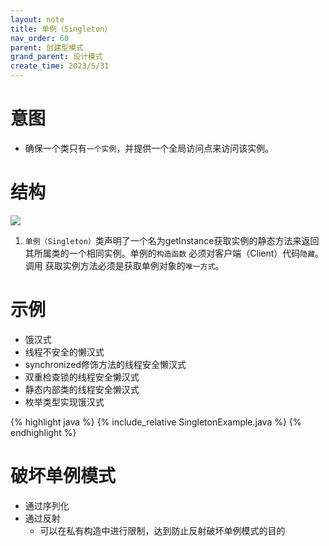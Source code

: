 ```yaml
---
layout: note
title: 单例（Singleton）
nav_order: 60
parent: 创建型模式
grand_parent: 设计模式
create_time: 2023/5/31
---
```


# 意图

- 确保一个类只有`一个实例`，并提供一个全局访问点来访问该实例。

# 结构

![](https://cdn.jsdelivr.net/gh/luguosong/images@master/blog-img/20230531095557.png)

1. `单例（Singleton）`类声明了一个名为getInstance获取实例的静态方法来返回其所属类的一个相同实例。单例的`构造函数`
   必须对客户端（Client）代码`隐藏`。 调用
   获取实例方法必须是获取单例对象的`唯一方式`。

# 示例

- 饿汉式
- 线程不安全的懒汉式
- synchronized修饰方法的线程安全懒汉式
- 双重检查锁的线程安全懒汉式
- 静态内部类的线程安全懒汉式
- 枚举类型实现饿汉式

{% highlight java %}
{% include_relative SingletonExample.java %}
{% endhighlight %}

# 破坏单例模式

- 通过序列化
- 通过反射
    - 可以在私有构造中进行限制，达到防止反射破坏单例模式的目的




